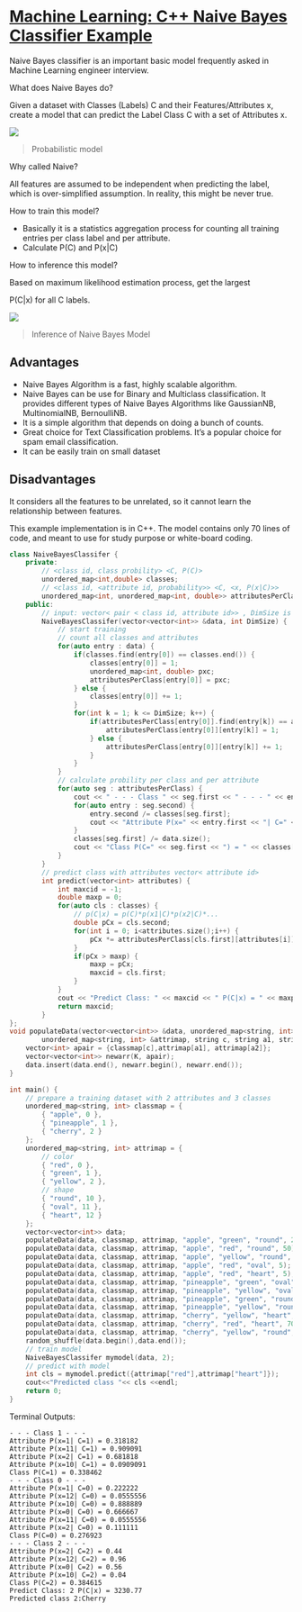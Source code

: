 # [Machine Learning: C++ Naive Bayes Classifier Example](https://medium.com/@dr.sunhongyu/machine-learning-c-naive-bayes-classifier-example-dbe7b88a999b)

Naive Bayes classifier is an important basic model frequently asked in
Machine Learning engineer interview.

What does Naive Bayes do?

Given a dataset with Classes (Labels) C and their Features/Attributes x,
create a model that can predict the Label Class C with a set of Attributes x.

![](https://miro.medium.com/max/948/1*OleMEzkI3QZJ68oXKLCGNA.jpeg)

> Probabilistic model

Why called Naive?

All features are assumed to be independent when predicting the label,
which is over-simplified assumption. In reality, this might be never true.

How to train this model?

- Basically it is a statistics aggregation process for counting all training
entries per class label and per attribute.
- Calculate P(C) and P(x|C)

How to inference this model?

Based on maximum likelihood estimation process, get the largest

P(C|x) for all C labels.

![](https://miro.medium.com/max/1040/1*B84H0yidrAQ2FMaUW1dZcg.png)

> Inference of Naive Bayes Model

## Advantages

- Naive Bayes Algorithm is a fast, highly scalable algorithm.
- Naive Bayes can be use for Binary and Multiclass classification. It provides
different types of Naive Bayes Algorithms like GaussianNB, MultinomialNB, BernoulliNB.
- It is a simple algorithm that depends on doing a bunch of counts.
- Great choice for Text Classification problems. It’s a popular choice for spam
email classification.
- It can be easily train on small dataset

## Disadvantages

It considers all the features to be unrelated, so it cannot learn the relationship
between features.

This example implementation is in C++. The model contains only 70 lines of code,
and meant to use for study purpose or white-board coding.

```c++
class NaiveBayesClassifer {
    private:
        // <class id, class probility> <C, P(C)>
        unordered_map<int,double> classes;
        // <class id, <attribute id, probability>> <C, <x, P(x|C)>>
        unordered_map<int, unordered_map<int, double>> attributesPerClass;
    public:
        // input: vector< pair < class id, attribute id>> , DimSize is the number of attributes
        NaiveBayesClassifer(vector<vector<int>> &data, int DimSize) {
            // start training
            // count all classes and attributes
            for(auto entry : data) {
                if(classes.find(entry[0]) == classes.end()) {
                    classes[entry[0]] = 1;
                    unordered_map<int, double> pxc;
                    attributesPerClass[entry[0]] = pxc;
                } else {
                    classes[entry[0]] += 1;
                }
                for(int k = 1; k <= DimSize; k++) {
                    if(attributesPerClass[entry[0]].find(entry[k]) == attributesPerClass[entry[0]].end()) {
                        attributesPerClass[entry[0]][entry[k]] = 1;
                    } else {
                        attributesPerClass[entry[0]][entry[k]] += 1;
                    }
                }
            }
            // calculate probility per class and per attribute
            for(auto seg : attributesPerClass) {
                cout << " - - - Class " << seg.first << " - - - " << endl;
                for(auto entry : seg.second) {
                    entry.second /= classes[seg.first];
                    cout << "Attribute P(x=" << entry.first << "| C=" << seg.first << ") = " << entry.second << endl;
                }
                classes[seg.first] /= data.size();
                cout << "Class P(C=" << seg.first << ") = " << classes[seg.first] << endl;
            }
        }
        // predict class with attributes vector< attribute id>
        int predict(vector<int> attributes) {
            int maxcid = -1;
            double maxp = 0;
            for(auto cls : classes) {
                // p(C|x) = p(C)*p(x1|C)*p(x2|C)*...
                double pCx = cls.second;
                for(int i = 0; i<attributes.size();i++) {
                    pCx *= attributesPerClass[cls.first][attributes[i]];
                }
                if(pCx > maxp) {
                    maxp = pCx;
                    maxcid = cls.first;
                }
            }
            cout << "Predict Class: " << maxcid << " P(C|x) = " << maxp << endl;
            return maxcid;
        }
};
void populateData(vector<vector<int>> &data, unordered_map<string, int> &classmap,
        unordered_map<string, int> &attrimap, string c, string a1, string a2, int K) {
    vector<int> apair = {classmap[c],attrimap[a1], attrimap[a2]};
    vector<vector<int>> newarr(K, apair);
    data.insert(data.end(), newarr.begin(), newarr.end());
}

int main() {
    // prepare a training dataset with 2 attributes and 3 classes
    unordered_map<string, int> classmap = {
        { "apple", 0 },
        { "pineapple", 1 },
        { "cherry", 2 }
    };
    unordered_map<string, int> attrimap = {
        // color
        { "red", 0 },
        { "green", 1 },
        { "yellow", 2 },
        // shape
        { "round", 10 },
        { "oval", 11 },
        { "heart", 12 }
    };
    vector<vector<int>> data;
    populateData(data, classmap, attrimap, "apple", "green", "round", 20);
    populateData(data, classmap, attrimap, "apple", "red", "round", 50);
    populateData(data, classmap, attrimap, "apple", "yellow", "round", 10);
    populateData(data, classmap, attrimap, "apple", "red", "oval", 5);
    populateData(data, classmap, attrimap, "apple", "red", "heart", 5);
    populateData(data, classmap, attrimap, "pineapple", "green", "oval", 30);
    populateData(data, classmap, attrimap, "pineapple", "yellow", "oval", 70);
    populateData(data, classmap, attrimap, "pineapple", "green", "round", 5);
    populateData(data, classmap, attrimap, "pineapple", "yellow", "round", 5);
    populateData(data, classmap, attrimap, "cherry", "yellow", "heart", 50);
    populateData(data, classmap, attrimap, "cherry", "red", "heart", 70);
    populateData(data, classmap, attrimap, "cherry", "yellow", "round", 5);
    random_shuffle(data.begin(),data.end());
    // train model
    NaiveBayesClassifer mymodel(data, 2);
    // predict with model
    int cls = mymodel.predict({attrimap["red"],attrimap["heart"]});
    cout<<"Predicted class "<< cls <<endl;
    return 0;
}
```

Terminal Outputs:

```
- - - Class 1 - - -
Attribute P(x=1| C=1) = 0.318182
Attribute P(x=11| C=1) = 0.909091
Attribute P(x=2| C=1) = 0.681818
Attribute P(x=10| C=1) = 0.0909091
Class P(C=1) = 0.338462
- - - Class 0 - - -
Attribute P(x=1| C=0) = 0.222222
Attribute P(x=12| C=0) = 0.0555556
Attribute P(x=10| C=0) = 0.888889
Attribute P(x=0| C=0) = 0.666667
Attribute P(x=11| C=0) = 0.0555556
Attribute P(x=2| C=0) = 0.111111
Class P(C=0) = 0.276923
- - - Class 2 - - -
Attribute P(x=2| C=2) = 0.44
Attribute P(x=12| C=2) = 0.96
Attribute P(x=0| C=2) = 0.56
Attribute P(x=10| C=2) = 0.04
Class P(C=2) = 0.384615
Predict Class: 2 P(C|x) = 3230.77
Predicted class 2:Cherry
```
